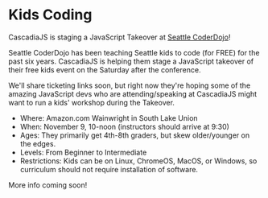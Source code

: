 # Kids Coding

CascadiaJS is staging a JavaScript Takeover at [Seattle CoderDojo](https://www.seattlecoderdojo.com)!

Seattle CoderDojo has been teaching Seattle kids to code (for FREE) for the past six years. CascadiaJS is helping them stage a JavaScript takeover of their free kids event on the Saturday after the conference.

We'll share ticketing links soon, but right now they're hoping some of the amazing JavaScript devs who are attending/speaking at CascadiaJS might want to run a kids' workshop during the Takeover.

* Where: Amazon.com Wainwright in South Lake Union
* When: November 9, 10-noon (instructors should arrive at 9:30)
* Ages: They primarily get 4th-8th graders, but skew older/younger on the edges.
* Levels: From Beginner to Intermediate
* Restrictions: Kids can be on Linux, ChromeOS, MacOS, or Windows, so curriculum should not require installation of software.

More info coming soon!